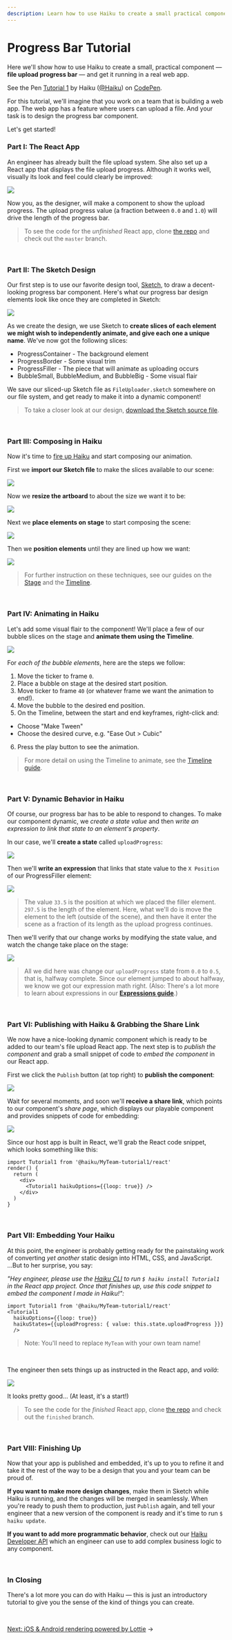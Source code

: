 ```yaml
---
description: Learn how to use Haiku to create a small practical component and embed it a real web app.
---
```


# Progress Bar Tutorial

Here we'll show how to use Haiku to create a small, practical component — **file upload progress bar** — and get it running in a real web app.

<p data-height="208" data-theme-id="0" data-slug-hash="MvrZyM" data-default-tab="result" data-user="Haiku" data-embed-version="2" data-pen-title="Tutorial 1" class="codepen">See the Pen <a href="https://codepen.io/Haiku/pen/MvrZyM/">Tutorial 1</a> by Haiku (<a href="https://codepen.io/Haiku">@Haiku</a>) on <a href="https://codepen.io">CodePen</a>.</p>
<script async src="https://production-assets.codepen.io/assets/embed/ei.js"></script>


For this tutorial, we'll imagine that you work on a team that is building a web app. The web app has a feature where users can upload a file. And your task is to design the progress bar component.

Let's get started!


### Part I: The React App

An engineer has already built the file upload system. She also set up a React app that displays the file upload progress. Although it works well, visually its look and feel could clearly be improved:

![](/assets/tutorials/tutorial-3/boring.gif)

Now you, as the designer, will make a component to show the upload progress. The upload progress value (a fraction between `0.0` and `1.0`) will drive the length of the progress bar.

> To see the code for the _unfinished_ React app, clone [the repo](https://github.com/HaikuTeam/tutorial-1) and check out the `master` branch.

<br>

### Part II: The Sketch Design

Our first step is to use our favorite design tool, [Sketch](https://www.sketchapp.com/), to draw a decent-looking progress bar component. Here's what our progress bar design elements look like once they are completed in Sketch:

![](/assets/tutorials/tutorial-3/sketch.png)

As we create the design, we use Sketch to **create slices of each element we might wish to independently animate, and give each one a unique name**. We've now got the following slices:

* ProgressContainer - The background element
* ProgressBorder - Some visual trim
* ProgressFiller - The piece that will animate as uploading occurs
* BubbleSmall, BubbleMedium, and BubbleBig - Some visual flair

We save our sliced-up Sketch file as `FileUploader.sketch` somewhere on our file system, and get ready to make it into a dynamic component!

> To take a closer look at our design, [download the Sketch source file](/assets/downloads/FileUploader.sketch).

<br>

### Part III: Composing in Haiku

Now it's time to [fire up Haiku](/using-haiku/starting-haiku.md) and start composing our animation.

First we **import our Sketch file** to make the slices available to our scene:

![](/assets/tutorials/tutorial-3/import.gif)

Now we **resize the artboard** to about the size we want it to be:

![](/assets/tutorials/tutorial-3/resize-artboard.gif)

Next we **place elements on stage** to start composing the scene:

![](/assets/tutorials/tutorial-3/instantiate.gif)

Then we **position elements** until they are lined up how we want:

![](/assets/tutorials/tutorial-3/composed.png)

> For further instruction on these techniques, see our guides on the [Stage](/using-haiku/editing-elements-on-the-stage.md) and the [Timeline](/creating-an-animation.md).

<br>

### Part IV: Animating in Haiku

Let's add some visual flair to the component! We'll place a few of our bubble slices on the stage and **animate them using the Timeline**.

![](/assets/tutorials/tutorial-3/anim.gif)

For _each of the bubble elements_, here are the steps we follow:

1. Move the ticker to frame `0`.
2. Place a bubble on stage at the desired start position.
3. Move ticker to frame `40` (or whatever frame we want the animation to end!).
4. Move the bubble to the desired end position.
5. On the Timeline, between the start and end keyframes, right-click and:
  * Choose "Make Tween"
  * Choose the desired curve, e.g. "Ease Out > Cubic"
6. Press the play button to see the animation.

> For more detail on using the Timeline to animate, see the [Timeline guide](/creating-an-animation.md).

<br>

### Part V: Dynamic Behavior in Haiku

Of course, our progress bar has to be able to respond to changes. To make our component dynamic, we _create a state value_ and then _write an expression to link that state to an element's property_.

In our case, we'll **create a state** called `uploadProgress`:

![](/assets/tutorials/tutorial-3/state-default.png)

Then we'll **write an expression** that links that state value to the `X Position` of our ProgressFiller element:

![](/assets/tutorials/tutorial-3/expr-input.png)

> The value `33.5` is the position at which we placed the filler element. `297.5` is the length of the element. Here, what we'll do is move the element to the left (outside of the scene), and then have it enter the scene as a fraction of its length as the upload progress continues.

Then we'll verify that our change works by modifying the state value, and watch the change take place on the stage:

![](/assets/tutorials/tutorial-3/state-change.gif)

> All we did here was change our `uploadProgress` state from `0.0` to `0.5`, that is, halfway complete. Since our element jumped to about halfway, we know we got our expression math right. (Also: There's a lot more to learn about expressions in our **[Expressions guide](/using-haiku/writing-expressions.md)**.)

<br>

### Part VI: Publishing with Haiku &amp; Grabbing the Share Link

We now have a nice-looking dynamic component which is ready to be added to our team's file upload React app. The next step is to _publish the component_ and grab a small snippet of code to _embed the component_ in our React app.

First we click the `Publish` button (at top right) to **publish the component**:

![](/assets/tutorials/tutorial-3/publish.gif)

Wait for several moments, and soon we'll **receive a share link**, which points to our component's _share page_, which displays our playable component and provides snippets of code for embedding:

![](/assets/tutorials/tutorial-3/share-page.gif)

Since our host app is built in React, we'll grab the React code snippet, which looks something like this:

```
import Tutorial1 from '@haiku/MyTeam-tutorial1/react'
render() {
  return (
    <div>
      <Tutorial1 haikuOptions={{loop: true}} />
    </div>
  )
}
```

<br>

### Part VII: Embedding Your Haiku

At this point, the engineer is probably getting ready for the painstaking work of converting _yet another_ static design into HTML, CSS, and JavaScript. ...But to her surprise, you say:

_"Hey engineer, please use the [Haiku CLI](/using-haiku/using-the-cli.md) to run `$ haiku install Tutorial1` in the React app project. Once that finishes up, use this code snippet to embed the component I made in Haiku!":_

```
import Tutorial1 from '@haiku/MyTeam-tutorial1/react'
<Tutorial1
  haikuOptions={{loop: true}}
  haikuStates={{uploadProgress: { value: this.state.uploadProgress }}}
  />
```

> Note: You'll need to replace `MyTeam` with your own team name!

<br>

The engineer then sets things up as instructed in the React app, and _voilá_:

![](/assets/tutorials/tutorial-3/finished.gif)

It looks pretty good... (At least, it's a start!)

> To see the code for the _finished_ React app, clone [the repo](https://github.com/HaikuTeam/tutorial-1) and check out the `finished` branch.

<br>

### Part VIII: Finishing Up

Now that your app is published and embedded, it's up to you to refine it and take it the rest of the way to be a design that you and your team can be proud of.

**If you want to make more design changes**, make them in Sketch while Haiku is running, and the changes will be merged in seamlessly. When you're ready to push them to production, just `Publish` again, and tell your engineer that a new version of the component is ready and it's time to run `$ haiku update`.

**If you want to add more programmatic behavior**, check out our [Haiku Developer API](/embedding-and-using-haiku/haiku-core-api.md) which an engineer can use to add complex business logic to any component.

<br>

### In Closing

There's a lot more you can do with Haiku — this is just an introductory tutorial to give you the sense of the kind of things you can create.

<br>

[Next: iOS & Android rendering powered by Lottie](/embedding-and-using-haiku/lottie.md) &rarr;
